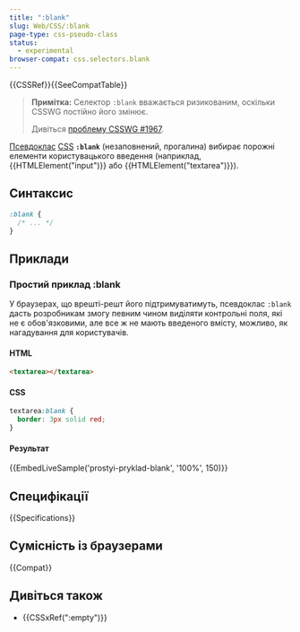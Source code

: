 ```yaml
---
title: ":blank"
slug: Web/CSS/:blank
page-type: css-pseudo-class
status:
  - experimental
browser-compat: css.selectors.blank
---
```


{{CSSRef}}{{SeeCompatTable}}

> **Примітка:** Селектор `:blank` вважається ризикованим, оскільки CSSWG постійно його змінює.
>
> Дивіться [проблему CSSWG #1967](https://github.com/w3c/csswg-drafts/issues/1967).

[Псевдоклас](/uk/docs/Web/CSS/Pseudo-classes) [CSS](/uk/docs/Web/CSS) **`:blank`** (незаповнений, прогалина) вибирає порожні елементи користувацького введення (наприклад, {{HTMLElement("input")}} або {{HTMLElement("textarea")}}).

## Синтаксис

```css
:blank {
  /* ... */
}
```

## Приклади

### Простий приклад :blank

У браузерах, що врешті-решт його підтримуватимуть, псевдоклас `:blank` дасть розробникам змогу певним чином виділяти контрольні поля, які не є обов'язковими, але все ж не мають введеного вмісту, можливо, як нагадування для користувачів.

#### HTML

```html
<textarea></textarea>
```

#### CSS

```css
textarea:blank {
  border: 3px solid red;
}
```

#### Результат

{{EmbedLiveSample('prostyi-pryklad-blank', '100%', 150)}}

## Специфікації

{{Specifications}}

## Сумісність із браузерами

{{Compat}}

## Дивіться також

- {{CSSxRef(":empty")}}
